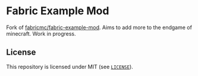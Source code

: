 # Fabric Example Mod

Fork of [fabricmc/fabric-example-mod](https://github.com/fabricmc/fabric-example-mod).
Aims to add more to the endgame of minecraft. Work in progress.

## License

This repository is licensed under MIT (see [`LICENSE`](/LICENSE)).
